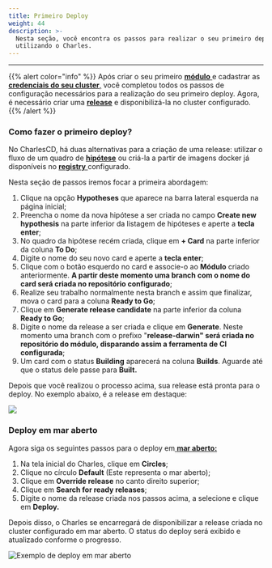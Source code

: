 ```yaml
---
title: Primeiro Deploy
weight: 44
description: >-
  Nesta seção, você encontra os passos para realizar o seu primeiro deploy
  utilizando o Charles.
---
```


---

{{% alert color="info" %}}
Após criar o seu primeiro [**módulo** ](criando-seu-primeiro-modulo/)e cadastrar as [**credenciais do seu cluster**,](definindo-workspace/ambiente-de-deploy) você completou todos os passos de configuração necessários para a realização do seu primeiro deploy. Agora, é necessário criar uma [**release**](../../../referencia/release) e disponibilizá-la no cluster configurado.
{{% /alert %}}

### Como fazer o primeiro deploy?

No CharlesCD, há duas alternativas para a criação de uma release: utilizar o fluxo de um quadro de [**hipótese**](../../referencia/hipotese) ou criá-la a partir de imagens docker já disponíveis no [**registry** ](definindo-workspace/docker-registry)configurado. 

Nesta seção de passos iremos focar a primeira abordagem:

1. Clique na opção **Hypotheses** que aparece na barra lateral esquerda na página inicial;
2.  Preencha o nome da nova hipótese a ser criada no campo **Create new hypothesis** na parte inferior da listagem de hipóteses e aperte a **tecla enter**;
3. No quadro da hipótese recém criada, clique em **+ Card** na parte inferior da coluna **To Do**;
4. Digite o nome do seu novo card e aperte a **tecla enter**;
5. Clique com o botão esquerdo no card e associe-o ao **Módulo** criado anteriormente. **A partir deste momento uma branch com o nome do card será criada no repositório configurado**;
6. Realize seu trabalho normalmente nesta branch e assim que finalizar, mova o card para a coluna **Ready to Go**;
7. Clique em **Generate release candidate** na parte inferior da coluna **Ready to Go**;
8. Digite o nome da release a ser criada e clique em **Generate**. Neste momento uma branch com o prefixo "**release-darwin" será criada no repositório do módulo, disparando assim a ferramenta de CI configurada**;
9. Um card com o status **Building** aparecerá na coluna **Builds**. Aguarde até que o status dele passe para **Built.**

Depois que você realizou o processo acima, sua release está pronta para o deploy. No exemplo abaixo, é a release em destaque: 

![](/docs-charles/chrome-capture-4-.gif)

### Deploy em mar aberto

Agora siga os seguintes passos para o deploy em[ **mar aberto:**](../principais-conceitos#mar-aberto-default)

1. Na tela inicial do Charles, clique em **Circles**;
2. Clique no círculo **Default** \(Este representa o mar aberto\);
3. Clique em **Override release** no canto direito superior;
4. Clique em **Search for ready releases**;
5. Digite o nome da release criada nos passos acima, a selecione e clique em **Deploy.**

Depois disso, o Charles se encarregará de disponibilizar a release criada no cluster configurado em mar aberto. O status do deploy será exibido e atualizado conforme o progresso.

![Exemplo de deploy em mar aberto](/docs-charles/primeiro-deploy.gif)
